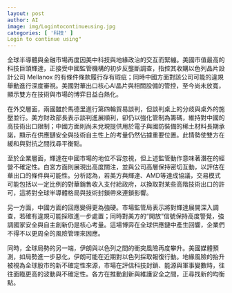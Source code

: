 ```yaml
---
layout: post
author: AI
image: img/Logintocontinueusing.jpg
categories: [ '科技' ]
Login to continue using"
---
```

全球半導體與金融市場再度因美中科技與地緣政治的交互而緊繃。美國市值最高的科技巨頭輝達，正接受中國監管機構的初步反壟斷調查，指控其收購以色列晶片設計公司 Mellanox 的有條件條款履行存有瑕疵；同時中國方面對該公司可能的違規舉動進行深度審視。美國對華出口核心AI晶片與相關設備的管控，至今尚未放寬，顯示雙方在技術與市場的博弈日益白熱化。

在外交層面，兩國雖於馬德里進行第四輪貿易談判，但談判桌上的分歧與桌外的施壓並行。美方財政部長表示談判進展順利，卻仍以強化管制為籌碼，維持對中國的高技術出口限制；中國方面則尚未兌現提供用於電子與國防裝備的稀土材料長期承諾，顯示在供應鏈安全與技術自主性上的考量仍然佔據重要位置。此情勢使雙方在緩和與對抗之間找尋平衡點。

至於企業層面，輝達在中國市場的地位不容忽視，但上述監管動作意味著潛在的經營不確定性。白宮方面則展現出高度關注，並與公司高層保持密切互動，以評估在華出口的條件與可能性。分析認為，若美方與輝達、AMD等達成協議，交易模式可能包括以一定比例的對華銷售收入支付給政府，以換取對某些高階技術出口的許可，這將對全球半導體格局與技術封鎖帶來連鎖影響。

另一方面，中國方面的回應變得更為強硬。市場監管局表示將對輝達展開深入調查，若確有違規可能採取進一步處置；同時對美方的“開放”信號保持高度警覺，強調國家安全與自主創新仍是核心考量。這場博弈在全球供應鏈中產生回響，企業們不得不以更周全的風險管理來因應。

同時，全球局勢的另一端，伊朗與以色列之間的衝突風險再度攀升。美國媒體預測，如局勢進一步惡化，伊朗可能在近期對以色列採取報復行動。地緣風險的抬升被視為全球股市的新不確定性來源，市場在評估科技封鎖、能源與軍事變數時，往往面臨更高的波動與不確定性。各方在推動創新與維護安全之間，正尋找新的均衡點。